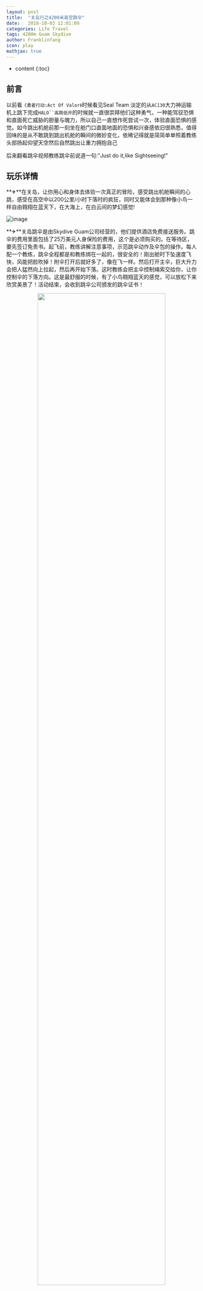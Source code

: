 ```yaml
---
layout: post
title:  "关岛行之4200米高空跳伞"
date:   2018-10-03 12:01:09
categories: Life Travel
tags: 4200m Guam Skydive
author: Franklinfang
icon: play
mathjax: true
---
```

* content
{:toc}

## 前言
以前看`《勇者行动:Act Of Valor》`时候看见Seal Team 淡定的从`AC130`大力神运输机上跳下完成`HALO``高跳低开`的时候就一直很崇拜他们这种勇气，一种能驾驭恐惧和直面死亡威胁的胆量与魄力，所以自己一直想作死尝试一次，体验直面恐惧的感觉。如今跳出机舱前那一刻坐在舱门口直面地面的恐惧和兴奋感依旧很熟悉，值得回味的是从不敢跳到跳出机舱的瞬间的微妙变化，依稀记得就是简简单单照着教练头部扬起仰望天空然后自然跳出让重力拥抱自己

后来翻看跳伞视频教练跳伞前说道一句:"Just do it,like Sightseeing!"




## 玩乐详情
**✈**在关岛，让你用心和身体去体验一次真正的冒险，感受跳出机舱瞬间的心跳，感受在高空中以200公里/小时下落时的疯狂，同时又能体会到那种像小鸟一样自由翱翔在蓝天下，在大海上，在白云间的梦幻感觉!

![image](https://user-images.githubusercontent.com/29160332/55569373-0b3d6680-5734-11e9-825f-6074bc725bf9.png)

**✈**关岛跳伞是由Skydive Guam公司经营的，他们提供酒店免费接送服务。跳伞的费用里面包括了25万美元人身保险的费用，这个是必须购买的。在等待区，要先签订免责书。起飞前，教练讲解注意事项，示范跳伞动作及伞包的操作。每人配一个教练，跳伞全程都是和教练绑在一起的，很安全的！刚出舱时下坠速度飞快，风能把脸吹掉！附伞打开后就好多了，像在飞一样。然后打开主伞，巨大升力会把人猛然向上拉起，然后再开始下落。这时教练会把主伞控制绳索交给你，让你控制伞的下落方向。这是最舒服的时候，有了小鸟翱翔蓝天的感觉，可以放松下来欣赏美景了！活动结束，会收到跳伞公司颁发的跳伞证书！

<div align="center">
<img src="https://user-images.githubusercontent.com/29160332/55590946-ef9f8380-5766-11e9-92cd-28810ba57925.jpg"
     width = "82%" height = "82%" />
</div>
	 
## 跳伞经历回忆
**✈**我自己的脸被风吹得已经严重变形

![Chen Cheng Kevin Fang 0034](https://user-images.githubusercontent.com/29160332/55570194-805d6b80-5735-11e9-8d19-6ae5c5382199.jpg)

**✈**这里就附上我随机一起的父亲吧，上镜效果还不错。

<iframe frameborder="0" src="https://v.qq.com/txp/iframe/player.html?vid=g0745ayzmvl&amp;tiny=0&amp;auto=0" allowFullScreen="" 
height="495" width="100%" id="movie_4_3"></iframe>


## 行程参考
### 开放时间
每日，遇恶劣天气会随时关闭；

### 时长
含接送，约3.5小时；

### 接送时间 
从早上5:00-下午16:00，每一小时一个班次。时间为酒店大概接送时间；

请于活动班次时间提前`10分钟`在酒店大堂等候跳伞公司接送车。导游会到场看客人上车。活动时间共计约3小时；

### 语言
以英语为主，跳伞公司有会讲中文的工作人员；

只收取客人`8000英尺`跳伞费用（基础高度费用折合人民币约3000元），因增加高度而增加的费用及其他费用到跳伞公司现场支付。现金，信用卡或旅行支票都可；

### 升级费用参考

`10000英尺`：$40

`12000英尺`：$80

`14000英尺`：$120

### 自费项目参考

录像及照片,收费 $140；

入场观看`18岁及以上`收费$40,`13至17岁`收费$10,`13岁以下`免费观看

## 注意事项
<font color="#EE2C2C">1. 跳伞者年龄必须在18-65周岁，体重在100kg以下；</font>
<br><font color="#EE2C2C">2. 参加跳伞者要带护照；</font>  
<br><font color="#EE2C2C">3. 参加跳伞者可以穿T恤，短裤，拖鞋，不可以穿裙子和高跟鞋；</font>  
<br><font color="#EE2C2C">4. 跳伞前不能饮用任何酒精类饮品，或使用非法药物，跳伞前24小时不能潜水；</font>  
<br><font color="#EE2C2C">5. 孕妇不能跳伞，患有中耳炎，心脏病，高血压及一切不适合高空跳伞等的病症人员不能跳伞；</font> 

## 地图信息
 
<iframe
  width="600"
  height="450"
  frameborder="0" style="border:0"
  src="https://www.google.com/maps/embed/v1/place?key=从谷歌那里申请到的API
    &q=北京市&language=en-US">
</iframe>
 
<div onload="load()" id="map" style="width: 750px; height: 500px"></div>   
 
<table display:table style="border-top:1px solid #ddd; border-left:1px solid #ddd; border-color:grey
  border-collapse:collapse;border-spacing: 0;"
   width="100%" >
   <tr style="display:table-row;vertical-align:inherit;border-color:inherit">
		  <td style="display: table-cell" rowspan="2">
		     <span class="fa-stack fa-lg">
			     <i class="fa fa-square fa-stack-2x"></i>
				 <i class="fa fa-map-marker fa-stack-1x fa-inverse"></i>
			 </span>
			 集合地址
		  </td>
		  <td style="display: table-cell">
				<div style="display:block">
					  <p style="display: block; margin-block-start: 1em; margin-block-end: 1em; margin-inline-start: 0px; margin-inline-end: 0px;">
						 名称： ACI Pacific Hanger, 17-3404 Neptune Blvd., Barrigada, GU 96913美国
					  </p>
					  <p style="display: block; margin-block-start: 1em; margin-block-end: 1em; margin-inline-start: 0px; margin-inline-end: 0px;">
						 地 址： ACI Pacific Hanger, 17-3404 Neptune Blvd., Barrigada, GU 96913美国
					  </p>
				</div>
		  </td>
   </tr>
</table>
